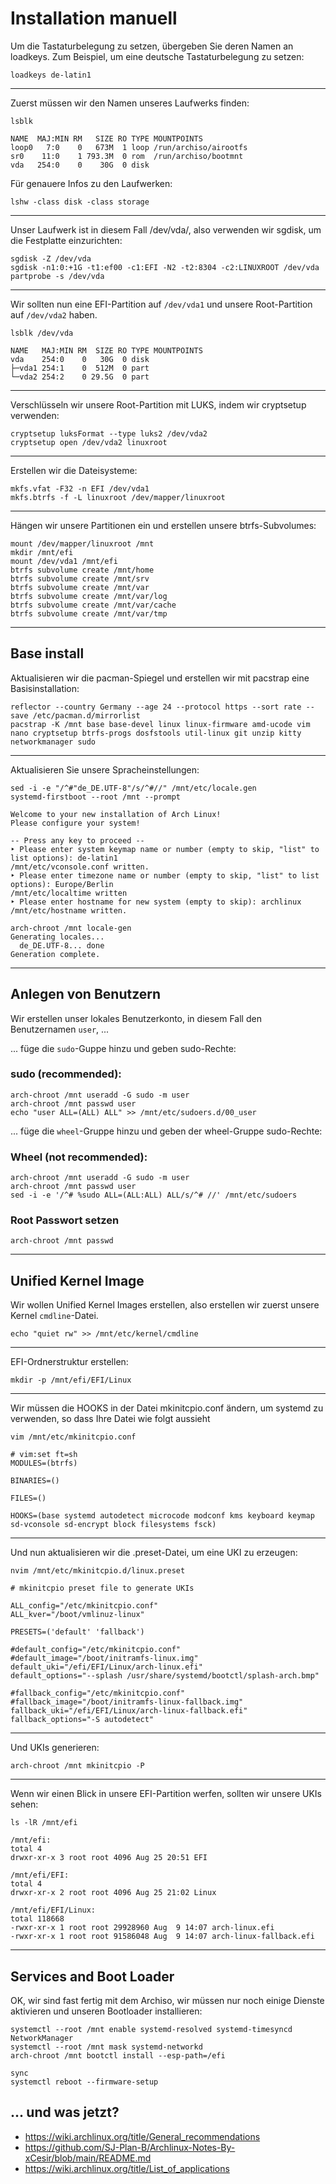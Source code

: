 # Installation manuell
Um die Tastaturbelegung zu setzen, übergeben Sie deren Namen an loadkeys. Zum Beispiel, um eine deutsche Tastaturbelegung zu setzen:
```
loadkeys de-latin1
```
---
Zuerst müssen wir den Namen unseres Laufwerks finden:
```
lsblk
```
```
NAME  MAJ:MIN RM   SIZE RO TYPE MOUNTPOINTS
loop0   7:0    0   673M  1 loop /run/archiso/airootfs
sr0    11:0    1 793.3M  0 rom  /run/archiso/bootmnt
vda   254:0    0    30G  0 disk 
```

Für genauere Infos zu den Laufwerken:
```
lshw -class disk -class storage
```

---

Unser Laufwerk ist in diesem Fall /dev/vda/, also verwenden wir sgdisk, um die Festplatte einzurichten:
```
sgdisk -Z /dev/vda
sgdisk -n1:0:+1G -t1:ef00 -c1:EFI -N2 -t2:8304 -c2:LINUXROOT /dev/vda
partprobe -s /dev/vda
```
---

Wir sollten nun eine EFI-Partition auf `/dev/vda1` und unsere Root-Partition auf `/dev/vda2` haben.

```
lsblk /dev/vda
```
```
NAME   MAJ:MIN RM  SIZE RO TYPE MOUNTPOINTS
vda    254:0    0   30G  0 disk 
├─vda1 254:1    0  512M  0 part 
└─vda2 254:2    0 29.5G  0 part
```

---

Verschlüsseln wir unsere Root-Partition mit LUKS, indem wir cryptsetup verwenden:

```
cryptsetup luksFormat --type luks2 /dev/vda2
cryptsetup open /dev/vda2 linuxroot
```
---

Erstellen wir die Dateisysteme:
```
mkfs.vfat -F32 -n EFI /dev/vda1
mkfs.btrfs -f -L linuxroot /dev/mapper/linuxroot
```

---

Hängen wir unsere Partitionen ein und erstellen unsere btrfs-Subvolumes:

```
mount /dev/mapper/linuxroot /mnt
mkdir /mnt/efi
mount /dev/vda1 /mnt/efi
btrfs subvolume create /mnt/home
btrfs subvolume create /mnt/srv
btrfs subvolume create /mnt/var
btrfs subvolume create /mnt/var/log
btrfs subvolume create /mnt/var/cache
btrfs subvolume create /mnt/var/tmp
```
---

## Base install

Aktualisieren wir die pacman-Spiegel und erstellen wir mit pacstrap eine Basisinstallation:
```
reflector --country Germany --age 24 --protocol https --sort rate --save /etc/pacman.d/mirrorlist
pacstrap -K /mnt base base-devel linux linux-firmware amd-ucode vim nano cryptsetup btrfs-progs dosfstools util-linux git unzip kitty networkmanager sudo
```

---

Aktualisieren Sie unsere Spracheinstellungen:
```
sed -i -e "/^#"de_DE.UTF-8"/s/^#//" /mnt/etc/locale.gen
systemd-firstboot --root /mnt --prompt
```

```
Welcome to your new installation of Arch Linux!
Please configure your system!

-- Press any key to proceed --
‣ Please enter system keymap name or number (empty to skip, "list" to list options): de-latin1
/mnt/etc/vconsole.conf written.
‣ Please enter timezone name or number (empty to skip, "list" to list options): Europe/Berlin
/mnt/etc/localtime written
‣ Please enter hostname for new system (empty to skip): archlinux
/mnt/etc/hostname written.

arch-chroot /mnt locale-gen
Generating locales...
  de_DE.UTF-8... done
Generation complete.
```
---
## Anlegen von Benutzern

Wir erstellen unser lokales Benutzerkonto, in diesem Fall den Benutzernamen `user`, ...

... füge die `sudo`-Guppe hinzu und geben sudo-Rechte:

### sudo (recommended):
```
arch-chroot /mnt useradd -G sudo -m user 
arch-chroot /mnt passwd user
echo "user ALL=(ALL) ALL" >> /mnt/etc/sudoers.d/00_user
```
... füge die `wheel`-Gruppe hinzu und geben der wheel-Gruppe sudo-Rechte:

### Wheel (not recommended):
```
arch-chroot /mnt useradd -G sudo -m user 
arch-chroot /mnt passwd user
sed -i -e '/^# %sudo ALL=(ALL:ALL) ALL/s/^# //' /mnt/etc/sudoers
```

### Root Passwort setzen
```
arch-chroot /mnt passwd
```

---
## Unified Kernel Image

Wir wollen Unified Kernel Images erstellen, also erstellen wir zuerst unsere Kernel `cmdline`-Datei.

```
echo "quiet rw" >> /mnt/etc/kernel/cmdline
```
---

EFI-Ordnerstruktur erstellen:

```
mkdir -p /mnt/efi/EFI/Linux
```
---

Wir müssen die HOOKS in der Datei mkinitcpio.conf ändern, um systemd zu verwenden, so dass Ihre Datei wie folgt aussieht

```
vim /mnt/etc/mkinitcpio.conf
```

```
# vim:set ft=sh
MODULES=(btrfs)

BINARIES=()

FILES=()

HOOKS=(base systemd autodetect microcode modconf kms keyboard keymap sd-vconsole sd-encrypt block filesystems fsck)
```
---
Und nun aktualisieren wir die .preset-Datei, um eine UKI zu erzeugen:

```
nvim /mnt/etc/mkinitcpio.d/linux.preset
```
```
# mkinitcpio preset file to generate UKIs

ALL_config="/etc/mkinitcpio.conf"
ALL_kver="/boot/vmlinuz-linux"

PRESETS=('default' 'fallback')

#default_config="/etc/mkinitcpio.conf"
#default_image="/boot/initramfs-linux.img"
default_uki="/efi/EFI/Linux/arch-linux.efi"
default_options="--splash /usr/share/systemd/bootctl/splash-arch.bmp"

#fallback_config="/etc/mkinitcpio.conf"
#fallback_image="/boot/initramfs-linux-fallback.img"
fallback_uki="/efi/EFI/Linux/arch-linux-fallback.efi"
fallback_options="-S autodetect"
```
---

Und UKIs generieren:
```
arch-chroot /mnt mkinitcpio -P
```

---

Wenn wir einen Blick in unsere EFI-Partition werfen, sollten wir unsere UKIs sehen:
```
ls -lR /mnt/efi
```
```
/mnt/efi:
total 4
drwxr-xr-x 3 root root 4096 Aug 25 20:51 EFI

/mnt/efi/EFI:
total 4
drwxr-xr-x 2 root root 4096 Aug 25 21:02 Linux

/mnt/efi/EFI/Linux:
total 118668
-rwxr-xr-x 1 root root 29928960 Aug  9 14:07 arch-linux.efi
-rwxr-xr-x 1 root root 91586048 Aug  9 14:07 arch-linux-fallback.efi
```
---

## Services and Boot Loader

OK, wir sind fast fertig mit dem Archiso, wir müssen nur noch einige Dienste aktivieren und unseren Bootloader installieren:

```
systemctl --root /mnt enable systemd-resolved systemd-timesyncd NetworkManager
systemctl --root /mnt mask systemd-networkd
arch-chroot /mnt bootctl install --esp-path=/efi
```
```
sync
systemctl reboot --firmware-setup
```
## ... und was jetzt?

- https://wiki.archlinux.org/title/General_recommendations
- https://github.com/SJ-Plan-B/Archlinux-Notes-By-xCesir/blob/main/README.md
- https://wiki.archlinux.org/title/List_of_applications
